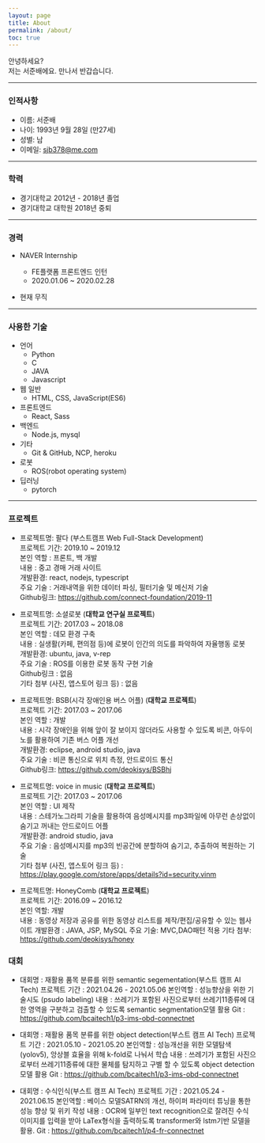 ```yaml
---
layout: page
title: About
permalink: /about/
toc: true
---
```


안녕하세요?  
저는 서준배에요. 만나서 반갑습니다.  

---

### 인적사항
- 이름: 서준배
- 나이: 1993년 9월 28일 (만27세)
- 성별: 남
- 이메일: sjb378@me.com

---

### 학력
- 경기대학교 2012년 - 2018년 졸업
- 경기대학교 대학원 2018년 중퇴

---

### 경력

- NAVER Internship
   - FE플랫폼 프론트엔드 인턴
   - 2020.01.06 ~ 2020.02.28

- 현재 무직

---

### 사용한 기술
- 언어
   - Python
   - C
   - JAVA
   - Javascript
- 웹 일반
   - HTML, CSS, JavaScript(ES6)
- 프론트엔드
   - React, Sass 
- 백엔드
   - Node.js, mysql
- 기타
   - Git & GitHub, NCP, heroku
- 로봇
   - ROS(robot operating system)
- 딥러닝
   - pytorch

---

### 프로젝트

- 프로젝트명: 팔다 (부스트캠프 Web Full-Stack Development)<br>
프로젝트 기간: 2019.10 ~ 2019.12<br>
본인 역할 :  프론트, 백 개발<br>
내용 : 중고 경매 거래 사이트<br>
개발환경: react, nodejs, typescript<br>
주요 기술 : 거래내역을 위한 데이터 파싱, 필터기술 및 메신저 기술<br>
Github링크: <https://github.com/connect-foundation/2019-11><br>
 
- 프로젝트명: 소셜로봇  (**대학교 연구실 프로젝트**)<br>
프로젝트 기간: 2017.03 ~ 2018.08<br>
본인 역할 : 데모 환경 구축<br>
내용 : 실생활(카페, 편의점 등)에 로봇이 인간의 의도를 파악하여 자율행동 로봇<br>
개발환경: ubuntu, java, v-rep<br>
주요 기술 : ROS를 이용한 로봇 동작 구현 기술<br>
Github링크 : 없음<br>
기타 첨부 (사진, 앱스토어 링크 등) : 없음<br>

- 프로젝트명: BSB(시각 장애인용 버스 어플)  (**대학교 프로젝트**)<br>
프로젝트 기간: 2017.03 ~ 2017.06<br>
본인 역할 : 개발<br>
내용 : 시각 장애인을 위해 앞이 잘 보이지 않더라도 사용할 수 있도록 비콘, 아두이노를 활용하여 기존 버스 어플 개선<br>
개발환경: eclipse, android studio, java <br>
주요 기술 : 비콘 통신으로 위치 측정, 안드로이드 통신<br>
Github링크: <https://github.com/deokisys/BSBhj><br>

- 프로젝트명: voice in music  (**대학교 프로젝트**) <br>
프로젝트 기간: 2017.03 ~ 2017.06<br>
본인 역할 : UI 제작<br>
내용 : 스테가노그라피 기술을 활용하여 음성메시지를 mp3파일에 아무런 손상없이 숨기고 꺼내는 안드로이드 어플<br>
개발환경: android studio, java<br>
주요 기술 : 음성메시지를 mp3의 빈공간에 분할하여 숨기고, 추출하여 복원하는 기술<br>
기타 첨부 (사진, 앱스토어 링크 등) : <https://play.google.com/store/apps/details?id=security.vinm>

- 프로젝트명: HoneyComb (**대학교 프로젝트**)  
프로젝트 기간: 2016.09 ~ 2016.12  
본인 역할: 개발  
내용 : 동영상 저장과 공유를 위한 동영상 리스트를 제작/편집/공유할 수 있는 웹사이트
개발환경 : JAVA, JSP, MySQL
주요 기술: MVC,DAO패턴 적용
기타 첨부: <https://github.com/deokisys/honey>



### 대회


- 대회명 : 재활용 품목 분류를 위한 semantic segementation(부스트 캠프 AI Tech)
프로젝트 기간 : 2021.04.26 - 2021.05.06
본인역할 : 성능향상을 위한 기술시도 (psudo labeling)
내용 : 쓰레기가 포함된 사진으로부터 쓰레기11종류에 대한 영역을 구분하고 검출할 수 있도록 semantic segmentation모델 활용
Git : https://github.com/bcaitech1/p3-ims-obd-connectnet

- 대회명 : 재활용 품목 분류를 위한 object detection(부스트 캠프 AI Tech)
프로젝트 기간 : 2021.05.10 - 2021.05.20
본인역할 : 성능개선을 위한 모델탐색(yolov5), 앙상블 효율을 위해 k-fold로 나눠서 학습
내용 : 쓰레기가 포함된 사진으로부터 쓰레기11종류에 대한 물체를 탐지하고 구별 할 수 있도록 object detection모델 활용
Git : https://github.com/bcaitech1/p3-ims-obd-connectnet

- 대회명 : 수식인식(부스트 캠프 AI Tech)
프로젝트 기간 : 2021.05.24 - 2021.06.15
본인역할 : 베이스 모델SATRN의 개선, 하이퍼 파라미터 튜닝을 통한 성능 향상 및 위키 작성
내용 : OCR에 일부인 text recognition으로 잘려진 수식 이미지를 입력을 받아 LaTex형식을 출력하도록 transformer와 lstm기반 모델을 활용.
Git : https://github.com/bcaitech1/p4-fr-connectnet

